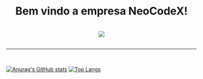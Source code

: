 
# <div align="center"> Bem vindo a empresa NeoCodeX! </div>


<br>

<div align="center">
<img text align="center" src="https://user-images.githubusercontent.com/130402564/234026495-e120dc79-2f35-4fd3-bbd9-387814f4ce8c.png">
</div>

<br>

***
<br>


[![Anurag's GitHub stats](https://github-readme-stats.vercel.app/api?username=NeoCode-Xorg&show_icons=true&theme=dracula)](https://github.com/anuraghazra/github-readme-stats)
[![Top Langs](https://github-readme-stats.vercel.app/api/top-langs/?username=NeoCode-Xorg&layout=compact&show_icons=true&theme=dracula)](https://github.com/anuraghazra/github-readme-stats)
